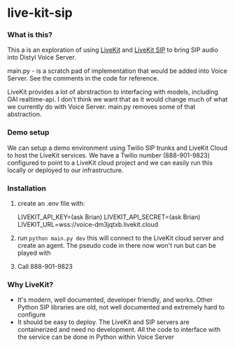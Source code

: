 # live-kit-sip

### What is this?
This a is an exploration of using [LiveKit](https://github.com/livekit/livekit) and [LiveKit SIP](https://github.com/livekit/sip) to bring SIP audio into Distyl Voice Server.

main.py - is a scratch pad of implementation that would be added into Voice Server. 
See the comments in the code for reference. 

LiveKit provides a lot of abrstraction to interfacing with models, including OAI realtime-api. I don't think we want that as it would change much of what we currently do with Voice Server. main.py removes some of that abstraction. 

### Demo setup
We can setup a demo environment using Twilio SIP trunks and LiveKit Cloud to host the LiveKit services. We have a Twilio number (888-901-9823) configured to point to a LiveKit cloud project and we can easily run this locally or deployed to our infrastructure.

### Installation
1. create an .env file with:

    LIVEKIT_API_KEY=(ask Brian)
    LIVEKIT_API_SECRET=(ask Brian)
    LIVEKIT_URL=wss://voice-dm3jqtxb.livekit.cloud
2. run `python main.py dev` this will connect to the LiveKit cloud server and create an agent. The pseudo code in there now won't run but can be played with
3. Call 888-901-9823

### Why LiveKit?

 - It's modern, well documented, developer friendly, and works. Other Python SIP libraries are old, not well documented and extremely hard to configure
 - It should be easy to deploy. The LiveKit and SIP servers are containerized and need no development. All the code to interface with the service can be done in Python within Voice Server


